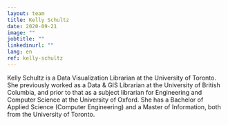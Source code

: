 ```yaml
---
layout: team
title: Kelly Schultz
date: 2020-09-21
image: ""
jobtitle: ""
linkedinurl: ""
lang: en
ref: kelly-schultz
---
```

Kelly Schultz is a Data Visualization Librarian at the University of Toronto. She previously worked as a Data & GIS Librarian at the University of British Columbia, and prior to that as a subject librarian for Engineering and Computer Science at the University of Oxford. She has a Bachelor of Applied Science (Computer Engineering) and a Master of Information, both from the University of Toronto.
